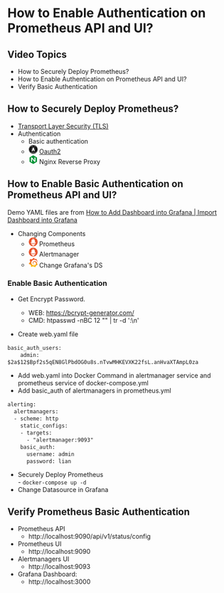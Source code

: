 # How to Enable Authentication on Prometheus API and UI?

## Video Topics  
- How to Securely Deploy Prometheus?    
- How to Enable Authentication on Prometheus API and UI? 
- Verify Basic Authentication  

## How to Securely Deploy Prometheus?    

- [Transport Layer Security (TLS)](https://prometheus.io/docs/prometheus/latest/configuration/configuration/#tls_config)
- Authentication
  - Basic authentication
  - <img src="oauth-logo-square.png" width="20">   [Oauth2](https://prometheus.io/docs/prometheus/latest/configuration/configuration/#oauth2)
  - <img src="nginx-icon.png" width="20">   Nginx Reverse Proxy



## How to Enable Basic Authentication on Prometheus API and UI?
Demo YAML files are from   [How to Add Dashboard into Grafana | Import Dashboard into Grafana](https://youtu.be/mfCsMuehHy4)

- Changing Components 
  - <img src="prometheus.png" width="20"> Prometheus
  - <img src="prometheus.png" width="20"> Alertmanager
  - <img src="Grafana.png" width="20"> Change Grafana's DS



### Enable Basic Authentication 

- Get Encrypt Password. 
  - WEB: https://bcrypt-generator.com/
  - CMD: htpasswd -nBC 12 "" | tr -d ':\n'

- Create web.yaml file

```  
basic_auth_users:
    admin: $2a$12$Bpf2s5qEN8GlPbdOG0u8s.nTvwMHKEVXK22fsL.anHvaXTAmpL0za

```  

- Add web.yaml into Docker Command in alertmanager service  and prometheus service  of  docker-compose.yml
- Add basic_auth of alertmanagers in prometheus.yml  
```
alerting:
  alertmanagers:
  - scheme: http
    static_configs:
    - targets:
      - "alertmanager:9093"
    basic_auth:
      username: admin
      password: lian 
```
- Securely Deploy Prometheus   
      -  `docker-compose up -d` 
- Change Datasource in Grafana

## Verify Prometheus Basic Authentication
- Prometheus API
  - http://localhost:9090/api/v1/status/config
- Prometheus UI
  - http://localhost:9090
- Alertmanagers UI  
  - http://localhost:9093
- Grafana Dashboard:
  - http://localhost:3000




